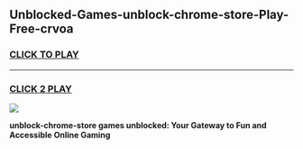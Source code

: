 
## Unblocked-Games-unblock-chrome-store-Play-Free-crvoa
<h3>
<a href="https://premium76.site?title=unblock-chrome-store&ref=18A1">CLICK TO PLAY</a></h3>
<hr>

<h3>
<a href="https://premium76.site?title=unblock-chrome-store&ref=18A1">CLICK 2 PLAY</a>
  
</h3>

<a href="https://premium76.site?title=unblock-chrome-store&ref=18A1"><img src="https://clearcache.store/games.png"></a>


**unblock-chrome-store games unblocked: Your Gateway to Fun and Accessible Online Gaming**
